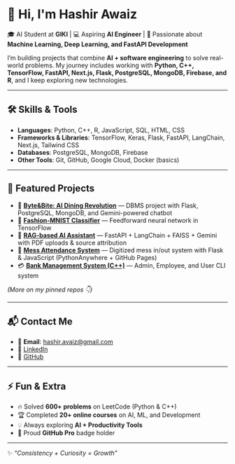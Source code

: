 # 👋 Hi, I'm Hashir Awaiz  

🎓 AI Student at **GIKI** | 💻 Aspiring **AI Engineer** | 🚀 Passionate about **Machine Learning, Deep Learning, and FastAPI Development**  

I’m building projects that combine **AI + software engineering** to solve real-world problems. My journey includes working with **Python, C++, TensorFlow, FastAPI, Next.js, Flask, PostgreSQL, MongoDB, Firebase, and R**, and I keep exploring new technologies.  

---

## 🛠️ Skills & Tools  
- **Languages**: Python, C++, R, JavaScript, SQL, HTML, CSS  
- **Frameworks & Libraries**: TensorFlow, Keras, Flask, FastAPI, LangChain, Next.js, Tailwind CSS  
- **Databases**: PostgreSQL, MongoDB, Firebase  
- **Other Tools**: Git, GitHub, Google Cloud, Docker (basics)  

---

## 📂 Featured Projects  
- 🍴 [**Byte&Bite: AI Dining Revolution**](#) — DBMS project with Flask, PostgreSQL, MongoDB, and Gemini-powered chatbot  
- 👕 [**Fashion-MNIST Classifier**](#) — Feedforward neural network in TensorFlow  
- 🤖 [**RAG-based AI Assistant**](#) — FastAPI + LangChain + FAISS + Gemini with PDF uploads & source attribution  
- 🏫 [**Mess Attendance System**](#) — Digitized mess in/out system with Flask & JavaScript (PythonAnywhere + GitHub Pages)  
- 💳 [**Bank Management System (C++)**](#) — Admin, Employee, and User CLI system  

*(More on my pinned repos 👇)*  

---

## 📬 Contact Me  
- 📧 **Email**: hashir.avaiz@gmail.com
- 💼 [LinkedIn](https://www.linkedin.com/in/muhammad-hashir-awaiz-aa0a752a1/)  
- 🐙 [GitHub](https://github.com/Muhammad-Hashir-55)  

---

## ⚡ Fun & Extra  
- 🔥 Solved **600+ problems** on LeetCode (Python & C++)  
- 🏆 Completed **20+ online courses** on AI, ML, and Development  
- 💡 Always exploring **AI + Productivity Tools**  
- 🌟 Proud **GitHub Pro** badge holder  

---

✨ *“Consistency + Curiosity = Growth”*  

